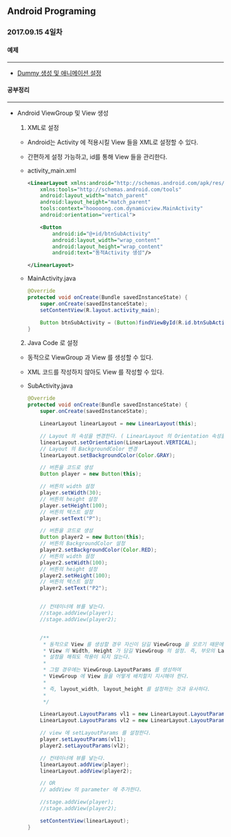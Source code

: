 Android Programing
----------------------------------------------------
### 2017.09.15 4일차

#### 예제
____________________________________________________

- [Dummy 생성 및 애니메이션 설정](https://github.com/Hooooong/DAY10_DummyAnimation)

#### 공부정리
____________________________________________________

- Android ViewGroup 및 View 생성

  1. XML로 설정

    - Android는 Activity 에 적용시킬 View 들을 XML로 설정할 수 있다.

    - 간편하게 설정 가능하고, id를 통해 View 들을 관리한다.

    - activity_main.xml

        ```xml
        <LinearLayout xmlns:android="http://schemas.android.com/apk/res/android"
            xmlns:tools="http://schemas.android.com/tools"
            android:layout_width="match_parent"
            android:layout_height="match_parent"
            tools:context="hooooong.com.dynamicview.MainActivity"
            android:orientation="vertical">

            <Button
                android:id="@+id/btnSubActivity"
                android:layout_width="wrap_content"
                android:layout_height="wrap_content"
                android:text="동적Activity 생성"/>

        </LinearLayout>
        ```
    - MainActivity.java

        ```java
        @Override
        protected void onCreate(Bundle savedInstanceState) {
            super.onCreate(savedInstanceState);
            setContentView(R.layout.activity_main);

            Button btnSubActivity = (Button)findViewById(R.id.btnSubActivity);
        }            
        ```

  2. Java Code 로 설정

    - 동적으로 ViewGroup 과 View 를 생성할 수 있다.

    - XML 코드를 작성하지 않아도 View 를 작성할 수 있다.

    - SubActivity.java

        ```java
        @Override
        protected void onCreate(Bundle savedInstanceState) {
            super.onCreate(savedInstanceState);

            LinearLayout linearLayout = new LinearLayout(this);

            // Layout 의 속성을 변경한다. ( LinearLayout 의 Orientation 속성을 VERTICAL 로)
            linearLayout.setOrientation(LinearLayout.VERTICAL);
            // Layout 의 BackgroundColor 변경
            linearLayout.setBackgroundColor(Color.GRAY);

            // 버튼을 코드로 생성
            Button player = new Button(this);

            // 버튼의 width 설정
            player.setWidth(30);
            // 버튼의 height 설정
            player.setHeight(100);
            // 버튼의 텍스트 설정
            player.setText("P");

            // 버튼을 코드로 생성
            Button player2 = new Button(this);
            // 버튼의 BackgroundColor 설정
            player2.setBackgroundColor(Color.RED);
            // 버튼의 width 설정
            player2.setWidth(100);
            // 버튼의 height 설정
            player2.setHeight(100);
            // 버튼의 텍스트 설정
            player2.setText("P2");


            // 컨테이너에 뷰를 넣는다.
            //stage.addView(player);
            //stage.addView(player2);


            /**
             * 동적으로 View 를 생성할 경우 자신이 담길 ViewGroup 을 모르기 때문에
             * View 의 Width, Height 가 담길 ViewGroup 의 설정. 즉, 부모의 Layout 에 맞춰지기 때문에
             * 설정을 해줘도 적용이 되지 않는다.
             *
             * 그럴 경우에는 ViewGroup.LayoutParams 를 생성하여
             * ViewGroup 에 View 들을 어떻게 배치할지 지시해야 한다.
             *
             * 즉, layout_width, layout_height 를 설정하는 것과 유사하다.
             *
             */

            LinearLayout.LayoutParams vl1 = new LinearLayout.LayoutParams(250, 500);
            LinearLayout.LayoutParams vl2 = new LinearLayout.LayoutParams(500, 500);

            // view 에 setLayoutParams 를 설정한다.
            player.setLayoutParams(vl1);
            player2.setLayoutParams(vl2);

            // 컨테이너에 뷰를 넣는다.
            linearLayout.addView(player);
            linearLayout.addView(player2);

            // OR
            // addView 의 parameter 에 추가한다.

            //stage.addView(player);
            //stage.addView(player2);

            setContentView(linearLayout);
        }
        ```
